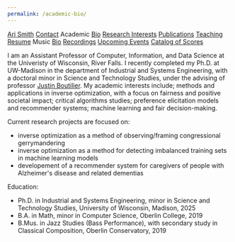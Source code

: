 ```yaml
---
permalink: /academic-bio/
---
```


<div class="sidenav">
  <a href="../">Ari Smith</a>
  <a href="../contact">Contact</a>
  <atitle>Academic</atitle>
  <a href="../academic-bio"><asub>Bio</asub></a>
  <a href="../research-interests"><asub>Research Interests</asub></a>
  <a href="../publications"><asub>Publications</asub></a>
  <a href="../teaching"><asub>Teaching</asub></a>
  <a href="../Ari Smith Resume as of 05-19-2025.pdf" download><asub>Resume</asub></a>
  <atitle>Music</atitle>
  <a href="../music-bio"><asub>Bio</asub></a>
  <a href="../recordings"><asub>Recordings</asub></a>
  <a href="../upcoming"><asub>Upcoming Events</asub></a>
  <a href="../catalog-of-works"><asub>Catalog of Scores</asub></a>
</div>

I am an Assistant Professor of Computer, Information, and Data Science at the Univeristy of Wisconsin, River Falls. I recently completed my Ph.D. at UW-Madison in the department of Industrial and Systems Engineering, with a doctoral minor in Science and Technology Studies, under the advising of professor [Justin Boutilier](https://a4hd.github.io/). My academic interests include; methods and applications in inverse optimization, with a focus on fairness and positive societal impact; critical algorithms studies; preference elicitation models and recommender systems; machine learning and fair decision-making.

Current research projects are focused on:
 - inverse optimization as a method of observing/framing congressional gerrymandering
 - inverse optimization as a method for detecting imbalanced training sets in machine learning models
 - developement of a recommender system for caregivers of people with Alzheimer's disease and related dementias

Education:

- Ph.D. in Industrial and Systems Engineering, minor in Science and Technology Studies, University of Wisconsin, Madison, 2025
- B.A. in Math, minor in Computer Science, Oberlin College, 2019
- B.Mus. in Jazz Studies (Bass Performance), with secondary study in Classical Composition, Oberlin Conservatory, 2019
